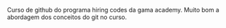 Curso de github do programa hiring codes da gama academy.
Muito bom a abordagem dos conceitos do git no curso.
